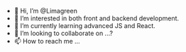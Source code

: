 - 👋 Hi, I’m @Limagreen
- 👀 I’m interested in both front and backend development.
- 🌱 I’m currently learning advanced JS and React.
- 💞️ I’m looking to collaborate on ...?
- 📫 How to reach me ...

<!---
Limagreen/Limagreen is a ✨ special ✨ repository because its `README.md` (this file) appears on your GitHub profile.
You can click the Preview link to take a look at your changes.
--->
